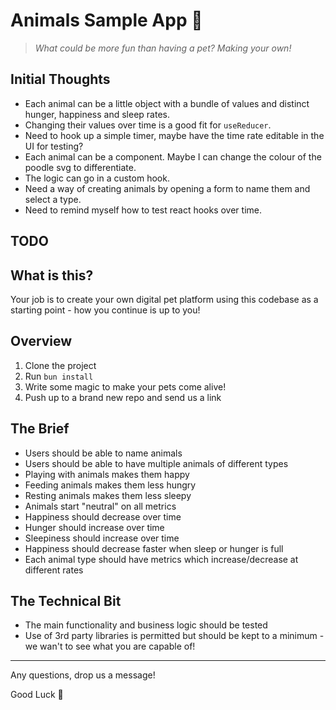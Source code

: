 # Animals Sample App 🐩

> _What could be more fun than having a pet? Making your own!_

## Initial Thoughts

- Each animal can be a little object with a bundle of values and distinct hunger, happiness and sleep rates.
- Changing their values over time is a good fit for `useReducer`.
- Need to hook up a simple timer, maybe have the time rate editable in the UI for testing?
- Each animal can be a component. Maybe I can change the colour of the poodle svg to differentiate.
- The logic can go in a custom hook.
- Need a way of creating animals by opening a form to name them and select a type.
- Need to remind myself how to test react hooks over time.

## TODO

## What is this?

Your job is to create your own digital pet platform using this codebase as a starting point - how you continue is up to you!

## Overview

1. Clone the project
2. Run `bun install`
3. Write some magic to make your pets come alive!
4. Push up to a brand new repo and send us a link

## The Brief

- Users should be able to name animals
- Users should be able to have multiple animals of different types
- Playing with animals makes them happy
- Feeding animals makes them less hungry
- Resting animals makes them less sleepy
- Animals start "neutral" on all metrics
- Happiness should decrease over time
- Hunger should increase over time
- Sleepiness should increase over time
- Happiness should decrease faster when sleep or hunger is full
- Each animal type should have metrics which increase/decrease at different rates

## The Technical Bit

- The main functionality and business logic should be tested
- Use of 3rd party libraries is permitted but should be kept to a minimum - we wan't to see what you are capable of!

---

Any questions, drop us a message!

Good Luck 🚀
